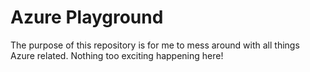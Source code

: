 # Azure Playground
The purpose of this repository is for me to mess around with all things Azure related. Nothing too exciting happening here!
